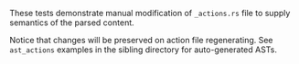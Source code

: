 These tests demonstrate manual modification of `_actions.rs` file to supply
semantics of the parsed content.

Notice that changes will be preserved on action file regenerating. See
`ast_actions` examples in the sibling directory for auto-generated ASTs.

